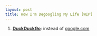 ```yaml
---
layout: post
title: How I'm Degoogling My Life [WIP]
---
```


1. [**DuckDuckGo**](https://duckduckgo.com): instead of [google.com](https://google.com)
